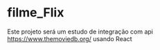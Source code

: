 # filme_Flix
Este projeto será um estudo de integração com api https://www.themoviedb.org/ usando React
